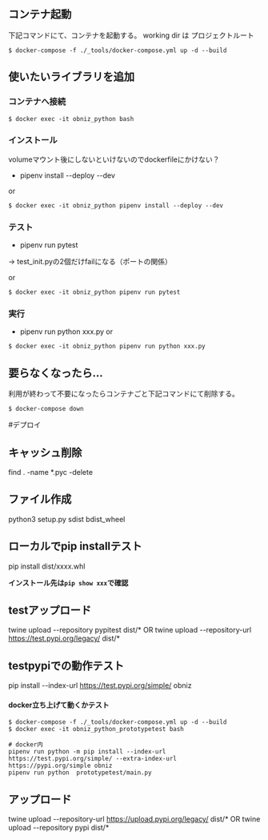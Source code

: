 
## コンテナ起動
下記コマンドにて、コンテナを起動する。
working dir は プロジェクトルート

```:ターミナル
$ docker-compose -f ./_tools/docker-compose.yml up -d --build
```

## 使いたいライブラリを追加

### コンテナへ接続
```:ターミナル
$ docker exec -it obniz_python bash
```

### インストール
volumeマウント後にしないといけないのでdockerfileにかけない？

  - pipenv install --deploy --dev

or 
```:ターミナル
$ docker exec -it obniz_python pipenv install --deploy --dev
```


### テスト
  - pipenv run pytest
  
→ test_init.pyの2個だけfailになる（ポートの関係）

or 
```:ターミナル
$ docker exec -it obniz_python pipenv run pytest
```


### 実行
  - pipenv run python xxx.py
or 
```:ターミナル
$ docker exec -it obniz_python pipenv run python xxx.py
```



## 要らなくなったら...
利用が終わって不要になったらコンテナごと下記コマンドにて削除する。

```:ターミナル
$ docker-compose down
```

#デプロイ

## キャッシュ削除
find . -name \*.pyc -delete

## ファイル作成
python3 setup.py sdist bdist_wheel

## ローカルでpip installテスト
pip install dist/xxxx.whl

**インストール先は`pip show xxx`で確認**

## testアップロード

twine upload --repository pypitest dist/*
OR
twine upload --repository-url https://test.pypi.org/legacy/ dist/*



## testpypiでの動作テスト

pip install --index-url https://test.pypi.org/simple/ obniz

#### docker立ち上げて動くかテスト

```
$ docker-compose -f ./_tools/docker-compose.yml up -d --build
$ docker exec -it obniz_python_prototypetest bash

# docker内
pipenv run python -m pip install --index-url https://test.pypi.org/simple/ --extra-index-url https://pypi.org/simple obniz
pipenv run python  prototypetest/main.py
```

## アップロード
twine upload --repository-url https://upload.pypi.org/legacy/ dist/*
OR
twine upload --repository pypi dist/*

